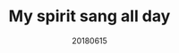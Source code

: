---
title: "My spirit sang all day"
layout: default
venue: "Ashburnham Garden"
details: false
description: "A summer garden concert celebrating the joy of music with works that capture the spirit's song throughout the day."
date: 20180615
composers:
---
